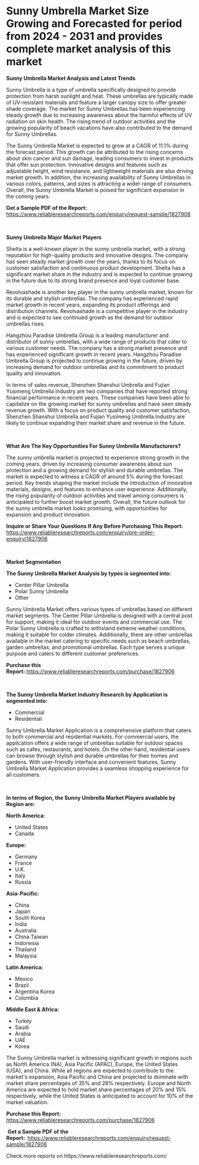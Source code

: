 <p><h1>Sunny Umbrella Market Size Growing and Forecasted for period from 2024 - 2031 and provides complete market analysis of this market</h1></p><p><strong>Sunny Umbrella Market Analysis and Latest Trends</strong></p>
<p><p>Sunny Umbrella is a type of umbrella specifically designed to provide protection from harsh sunlight and heat. These umbrellas are typically made of UV-resistant materials and feature a larger canopy size to offer greater shade coverage. The market for Sunny Umbrellas has been experiencing steady growth due to increasing awareness about the harmful effects of UV radiation on skin health. The rising trend of outdoor activities and the growing popularity of beach vacations have also contributed to the demand for Sunny Umbrellas.</p><p>The Sunny Umbrella Market is expected to grow at a CAGR of 11.1% during the forecast period. This growth can be attributed to the rising concerns about skin cancer and sun damage, leading consumers to invest in products that offer sun protection. Innovative designs and features such as adjustable height, wind resistance, and lightweight materials are also driving market growth. In addition, the increasing availability of Sunny Umbrellas in various colors, patterns, and sizes is attracting a wider range of consumers. Overall, the Sunny Umbrella Market is poised for significant expansion in the coming years.</p></p>
<p><strong>Get a Sample PDF of the Report:&nbsp;</strong> <a href="https://www.reliableresearchreports.com/enquiry/request-sample/1827906">https://www.reliableresearchreports.com/enquiry/request-sample/1827906</a></p>
<p>&nbsp;</p>
<p><strong>Sunny Umbrella Major Market Players</strong></p>
<p><p>Shelta is a well-known player in the sunny umbrella market, with a strong reputation for high-quality products and innovative designs. The company has seen steady market growth over the years, thanks to its focus on customer satisfaction and continuous product development. Shelta has a significant market share in the industry and is expected to continue growing in the future due to its strong brand presence and loyal customer base.</p><p>Revolvashade is another key player in the sunny umbrella market, known for its durable and stylish umbrellas. The company has experienced rapid market growth in recent years, expanding its product offerings and distribution channels. Revolvashade is a competitive player in the industry and is expected to see continued growth as the demand for outdoor umbrellas rises.</p><p>Hangzhou Paradise Umbrella Group is a leading manufacturer and distributor of sunny umbrellas, with a wide range of products that cater to various customer needs. The company has a strong market presence and has experienced significant growth in recent years. Hangzhou Paradise Umbrella Group is projected to continue growing in the future, driven by increasing demand for outdoor umbrellas and its commitment to product quality and innovation.</p><p>In terms of sales revenue, Shenzhen Shanshui Umbrella and Fujian Yusimeng Umbrella Industry are two companies that have reported strong financial performance in recent years. These companies have been able to capitalize on the growing market for sunny umbrellas and have seen steady revenue growth. With a focus on product quality and customer satisfaction, Shenzhen Shanshui Umbrella and Fujian Yusimeng Umbrella Industry are likely to continue expanding their market share and revenue in the future.</p></p>
<p>&nbsp;</p>
<p><strong>What Are The Key Opportunities For Sunny Umbrella Manufacturers?</strong></p>
<p><p>The sunny umbrella market is projected to experience strong growth in the coming years, driven by increasing consumer awareness about sun protection and a growing demand for stylish and durable umbrellas. The market is expected to witness a CAGR of around 5% during the forecast period. Key trends shaping the market include the introduction of innovative materials, designs, and features to enhance user experience. Additionally, the rising popularity of outdoor activities and travel among consumers is anticipated to further boost market growth. Overall, the future outlook for the sunny umbrella market looks promising, with opportunities for expansion and product innovation.</p></p>
<p><strong>Inquire or Share Your Questions If Any Before Purchasing This Report:</strong> <a href="https://www.reliableresearchreports.com/enquiry/pre-order-enquiry/1827906">https://www.reliableresearchreports.com/enquiry/pre-order-enquiry/1827906</a></p>
<p>&nbsp;</p>
<p><strong>Market Segmentation</strong></p>
<p><strong>The Sunny Umbrella Market Analysis by types is segmented into:</strong></p>
<p><ul><li>Center Pillar Umbrella</li><li>Polar Sunny Umbrella</li><li>Other</li></ul></p>
<p><p>Sunny Umbrella Market offers various types of umbrellas based on different market segments. The Center Pillar Umbrella is designed with a central post for support, making it ideal for outdoor events and commercial use. The Polar Sunny Umbrella is crafted to withstand extreme weather conditions, making it suitable for colder climates. Additionally, there are other umbrellas available in the market catering to specific needs such as beach umbrellas, garden umbrellas, and promotional umbrellas. Each type serves a unique purpose and caters to different customer preferences.</p></p>
<p><strong>Purchase this Report:&nbsp;</strong><a href="https://www.reliableresearchreports.com/purchase/1827906">https://www.reliableresearchreports.com/purchase/1827906</a></p>
<p>&nbsp;</p>
<p><strong>The Sunny Umbrella Market Industry Research by Application is segmented into:</strong></p>
<p><ul><li>Commercial</li><li>Residential</li></ul></p>
<p><p>Sunny Umbrella Market Application is a comprehensive platform that caters to both commercial and residential markets. For commercial users, the application offers a wide range of umbrellas suitable for outdoor spaces such as cafes, restaurants, and hotels. On the other hand, residential users can browse through stylish and durable umbrellas for their homes and gardens. With user-friendly interface and convenient features, Sunny Umbrella Market Application provides a seamless shopping experience for all customers.</p></p>
<p>&nbsp;</p>
<p><strong>In terms of Region, the Sunny Umbrella Market Players available by Region are:</strong></p>
<p>
    <p> <strong> North America: </strong>
        <ul>
            <li>United States</li>
            <li>Canada</li>
        </ul>
        </p> 
    <p> <strong> Europe: </strong>
        <ul>
            <li>Germany</li>
            <li>France</li>
            <li>U.K.</li>
            <li>Italy</li>
            <li>Russia</li>
        </ul>
        </p> 
    <p> <strong> Asia-Pacific: </strong>
        <ul>
            <li>China</li>
            <li>Japan</li>
            <li>South Korea</li>
            <li>India</li>
            <li>Australia</li>
            <li>China Taiwan</li>
            <li>Indonesia</li>
            <li>Thailand</li>
            <li>Malaysia</li>
        </ul>
        </p> 
    <p> <strong> Latin America: </strong>
        <ul>
            <li>Mexico</li>
            <li>Brazil</li>
            <li>Argentina Korea</li>
            <li>Colombia</li>
        </ul>
        </p> 
    <p> <strong> Middle East & Africa: </strong>
        <ul>
            <li>Turkey</li>
            <li>Saudi</li>
            <li>Arabia</li>
            <li>UAE</li>
            <li>Korea</li>
        </ul>
    </p>
    </p>
<p><p>The Sunny Umbrella market is witnessing significant growth in regions such as North America (NA), Asia Pacific (APAC), Europe, the United States (USA), and China. While all regions are expected to contribute to the market's expansion, Asia Pacific and China are projected to dominate with market share percentages of 35% and 28% respectively. Europe and North America are expected to hold market share percentages of 20% and 15% respectively, while the United States is anticipated to account for 10% of the market valuation.</p></p>
<p><strong>Purchase this Report: </strong><a href="https://www.reliableresearchreports.com/purchase/1827906">https://www.reliableresearchreports.com/purchase/1827906</a></p>
<p>&nbsp;<strong>Get a Sample PDF of the Report:&nbsp;&nbsp;</strong><a href="https://www.reliableresearchreports.com/enquiry/request-sample/1827906">https://www.reliableresearchreports.com/enquiry/request-sample/1827906</a></p>
<p><strong></strong></p>
<p>Check more reports on https://www.reliableresearchreports.com/</p>